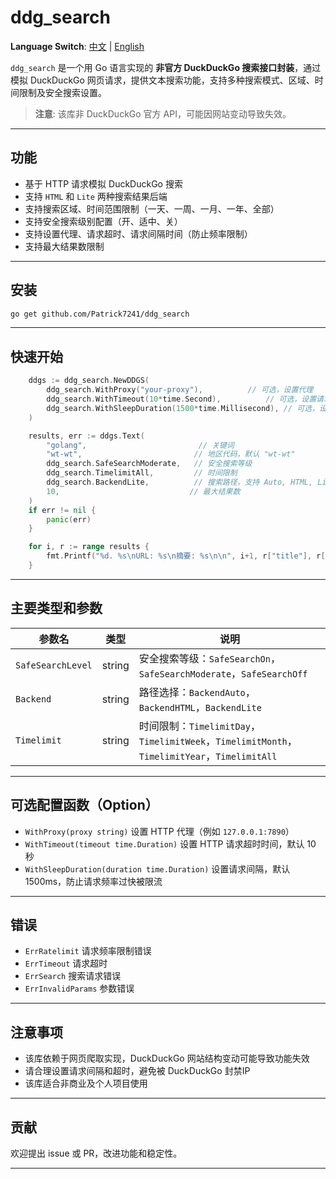 # ddg\_search

**Language Switch**: [中文](README.md) | [English](README_en.md)

`ddg_search` 是一个用 Go 语言实现的 **非官方 DuckDuckGo 搜索接口封装**，通过模拟 DuckDuckGo 网页请求，提供文本搜索功能，支持多种搜索模式、区域、时间限制及安全搜索设置。

> **注意**: 该库非 DuckDuckGo 官方 API，可能因网站变动导致失效。

---

## 功能

* 基于 HTTP 请求模拟 DuckDuckGo 搜索
* 支持 `HTML` 和 `Lite` 两种搜索结果后端
* 支持搜索区域、时间范围限制（一天、一周、一月、一年、全部）
* 支持安全搜索级别配置（开、适中、关）
* 支持设置代理、请求超时、请求间隔时间（防止频率限制）
* 支持最大结果数限制

---

## 安装

```bash
go get github.com/Patrick7241/ddg_search
```

---

## 快速开始

```go
	ddgs := ddg_search.NewDDGS(
		ddg_search.WithProxy("your-proxy"),          // 可选，设置代理
		ddg_search.WithTimeout(10*time.Second),          // 可选，设置请求超时
		ddg_search.WithSleepDuration(1500*time.Millisecond), // 可选，设置请求间隔
	)

	results, err := ddgs.Text(
		"golang",                         // 关键词
		"wt-wt",                         // 地区代码，默认 "wt-wt"
		ddg_search.SafeSearchModerate,   // 安全搜索等级
		ddg_search.TimelimitAll,         // 时间限制
		ddg_search.BackendLite,          // 搜索路径，支持 Auto, HTML, Lite
		10,                             // 最大结果数
	)
	if err != nil {
		panic(err)
	}

	for i, r := range results {
		fmt.Printf("%d. %s\nURL: %s\n摘要: %s\n\n", i+1, r["title"], r["href"], r["body"])
	}
```

---

## 主要类型和参数

| 参数名               | 类型     | 说明                                                                                  |
| ----------------- | ------ |-------------------------------------------------------------------------------------|
| `SafeSearchLevel` | string | 安全搜索等级：`SafeSearchOn`，`SafeSearchModerate`，`SafeSearchOff`                          |
| `Backend`         | string | 路径选择：`BackendAuto`，`BackendHTML`，`BackendLite`                                      |
| `Timelimit`       | string | 时间限制：`TimelimitDay`，`TimelimitWeek`，`TimelimitMonth`，`TimelimitYear`，`TimelimitAll` |

---

## 可选配置函数（Option）

* `WithProxy(proxy string)` 设置 HTTP 代理（例如 `127.0.0.1:7890`）
* `WithTimeout(timeout time.Duration)` 设置 HTTP 请求超时时间，默认 10 秒
* `WithSleepDuration(duration time.Duration)` 设置请求间隔，默认 1500ms，防止请求频率过快被限流

---

## 错误

* `ErrRatelimit` 请求频率限制错误
* `ErrTimeout` 请求超时
* `ErrSearch` 搜索请求错误
* `ErrInvalidParams` 参数错误

---

## 注意事项

* 该库依赖于网页爬取实现，DuckDuckGo 网站结构变动可能导致功能失效
* 请合理设置请求间隔和超时，避免被 DuckDuckGo 封禁IP
* 该库适合非商业及个人项目使用

---

## 贡献

欢迎提出 issue 或 PR，改进功能和稳定性。

---




